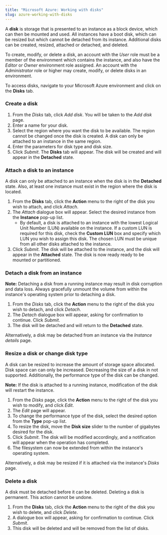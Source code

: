 ```yaml
---
title: "Microsoft Azure: Working with disks"
slug: azure-working-with-disks
---
```



A **disk** is storage that is presented to an instance as a block device, which can then be mounted and used.  All instances have a boot disk, which can be resized but which cannot be detached from its instance.  Additional disks can be created, resized, attached or detached, and deleted.

To create, modify, or delete a disk, an account with the *User* role must be a member of the environment which contains the instance, and also have the *Editor* or *Owner* environment role assigned.  An account with the *Administrator* role or higher may create, modify, or delete disks in an environment.

To access disks, navigate to your Microsoft Azure environment and click on the **Disks** tab.

### Create a disk

1. From the *Disks* tab, click *Add disk*.  You will be taken to the *Add disk* page.
1. Enter a name for your disk.
1. Select the region where you want the disk to be available.  The region cannot be changed once the disk is created.  A disk can only be attached to an instance in the same region.
1. Enter the parameters for disk type and disk size.
1. Click *Submit*.  The **Disks** tab will appear.  The disk will be created and will appear in the **Detached** state.

### Attach a disk to an instance

A disk can only be attached to an instance when the disk is in the **Detached** state.  Also, at least one instance must exist in the region where the disk is located.

1. From the **Disks** tab, click the **Action** menu to the right of the disk you wish to attach, and click *Attach*.
1. The *Attach* dialogue box will appear.  Select the desired instance from the **Instance** pop-up list.
   - By default, a disk is attached to an instance with the lowest Logical Unit Number (LUN) available on the instance.  If a custom LUN is required for this disk, check the **Custom LUN** box and specify which LUN you wish to assign this disk.  The chosen LUN must be unique from all other disks attached to the instance.
1. Click *Submit*.  The disk will be attached to the instance, and the disk will appear in the **Attached** state.  The disk is now ready ready to be mounted or partitioned.

### Detach a disk from an instance

**Note:**  Detaching a disk from a running instance may result in disk corruption and data loss.  Always gracefully unmount the volume from within the instance's operating system prior to detaching a disk.

1. From the *Disks* tab, click the **Action** menu to the right of the disk you wish to detach, and click *Detach*.
1. The *Detach* dialogue box will appear, asking for confirmation to continue.  Click *Submit*.
1. The disk will be detached and will return to the **Detached** state.

Alternatively, a disk may be detached from an instance via the *Instance details* page.

### Resize a disk or change disk type

A disk can be resized to increase the amount of storage space allocated.  Disk space can can only be increased.  Decreasing the size of a disk in not supported.  Additionally, the performance type of the disk can be changed.

**Note:** If the disk is attached to a running instance, modification of the disk will restart the instance.

1. From the *Disks* page, click the **Action** menu to the right of the disk you wish to modify, and click *Edit*.
1. The *Edit* page will appear.
1. To change the performance type of the disk, select the desired option from the **Type** pop-up list.
1. To resize the disk, move the **Disk size** slider to the number of gigabytes desired for the disk.
1. Click *Submit*.  The disk will be modified accordingly, and a notification will appear when the operation has completed.
1. The filesystem can now be extended from within the instance's operating system.

Alternatively, a disk may be resized if it is attached via the instance's *Disks* page.

### Delete a disk

A disk must be detached before it can be deleted.  Deleting a disk is permanent.  This action cannot be undone.

1. From the **Disks** tab, click the **Action** menu to the right of the disk you wish to delete, and click *Delete*.
1. A dialogue box will appear, asking for confirmation to continue.  Click *Submit*.
1. This disk will be deleted and will be removed from the list of disks.
